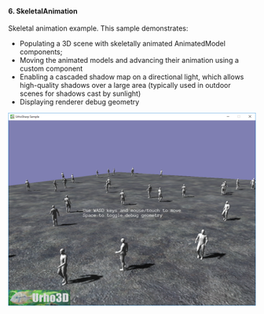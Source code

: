 #### 6. SkeletalAnimation

Skeletal animation example.
This sample demonstrates:
- Populating a 3D scene with skeletally animated AnimatedModel components;
- Moving the animated models and advancing their animation using a custom component
- Enabling a cascaded shadow map on a directional light, which allows high-quality shadows
over a large area (typically used in outdoor scenes for shadows cast by sunlight)
- Displaying renderer debug geometry

![Screenshot](Screenshot.png)